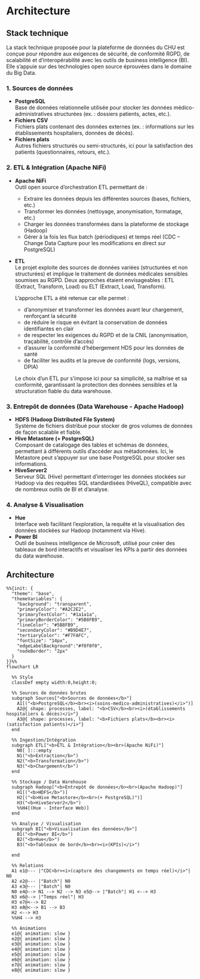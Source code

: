 # Architecture

## Stack technique
La stack technique proposée pour la plateforme de données du CHU est conçue pour répondre aux exigences de sécurité, de conformité RGPD, de scalabilité et d’interopérabilité avec les outils de business intelligence (BI). Elle s’appuie sur des technologies open source éprouvées dans le domaine du Big Data.

### 1. **Sources de données**
- **PostgreSQL**  
  Base de données relationnelle utilisée pour stocker les données médico-administratives structurées (ex. : dossiers patients, actes, etc.).
- **Fichiers CSV**  
  Fichiers plats contenant des données externes (ex. : informations sur les établissements hospitaliers, données de décès).
- **Fichiers plats**  
  Autres fichiers structurés ou semi-structurés, ici pour la satisfaction des patients (questionnaires, retours, etc.).

### 2. **ETL & Intégration (Apache NiFi)**
- **Apache NiFi**  
  Outil open source d’orchestration ETL permettant de :
  - Extraire les données depuis les différentes sources (bases, fichiers, etc.)
  - Transformer les données (nettoyage, anonymisation, formatage, etc.)
  - Charger les données transformées dans la plateforme de stockage (Hadoop)
  - Gérer à la fois les flux batch (périodiques) et temps réel (CDC – Change Data Capture pour les modifications en direct sur PostgreSQL)
- **ETL**  
  Le projet exploite des sources de données variées (structurées et non structurées) et implique le traitement de données médicales sensibles soumises au RGPD. Deux approches étaient envisageables : ETL (Extract, Transform, Load) ou ELT (Extract, Load, Transform).

  L’approche ETL a été retenue car elle permet :
  - d’anonymiser et transformer les données avant leur chargement, renforçant la sécurité
  - de réduire le risque en évitant la conservation de données identifiantes en clair
  - de respecter les exigences du RGPD et de la CNIL (anonymisation, traçabilité, contrôle d’accès)
  - d’assurer la conformité d’hébergement HDS pour les données de santé
  - de faciliter les audits et la preuve de conformité (logs, versions, DPIA)

  Le choix d’un ETL pur s’impose ici pour sa simplicité, sa maîtrise et sa conformité, garantissant la protection des données sensibles et la structuration fiable du data warehouse.

### 3. **Entrepôt de données (Data Warehouse - Apache Hadoop)**
- **HDFS (Hadoop Distributed File System)**  
  Système de fichiers distribué pour stocker de gros volumes de données de façon scalable et fiable.
- **Hive Metastore (+ PostgreSQL)**  
  Composant de catalogage des tables et schémas de données, permettant à différents outils d’accéder aux métadonnées. Ici, le Metastore peut s’appuyer sur une base PostgreSQL pour stocker ses informations.
- **HiveServer2**  
  Serveur SQL (Hive) permettant d’interroger les données stockées sur Hadoop via des requêtes SQL standardisées (HiveQL), compatible avec de nombreux outils de BI et d’analyse.

### 4. **Analyse & Visualisation**
- **Hue**  
  Interface web facilitant l’exploration, la requête et la visualisation des données stockées sur Hadoop (notamment via Hive).
- **Power BI**  
  Outil de business intelligence de Microsoft, utilisé pour créer des tableaux de bord interactifs et visualiser les KPIs à partir des données du data warehouse.


## Architecture

```mermaid
%%{init: {
  "theme": "base",
  "themeVariables": {
    "background": "transparent",
    "primaryColor": "#A2C2E2",
    "primaryTextColor": "#1a1a1a",
    "primaryBorderColor": "#5B8FB9",
    "lineColor": "#5B8FB9",
    "secondaryColor": "#B9D4E7",
    "tertiaryColor": "#F7FAFC",
    "fontSize": "14px",
    "edgeLabelBackground":"#f0f0f0",
    "nodeBorder": "2px"
  }
}}%%
flowchart LR

  %% Style
  classDef empty width:0,height:0;

  %% Sources de données brutes
  subgraph Sources["<b>Sources de données</b>"]
    A1[("<b>PostgreSQL</b><br><i>(soins-medico-administratives)</i>")]
    A2@{ shape: processes, label: "<b>CSV</b><br><i>(établissements hospitaliers & décès)</i>"}
    A3@{ shape: processes, label: "<b>Fichiers plats</b><br><i>(satisfaction patients)</i>"}
  end
  
  %% Ingestion/Intégration
  subgraph ETL["<b>ETL & Intégration</b><br>(Apache NiFi)"]
    N0[ ]:::empty
    N1("<b>Extraction</b>")
    N2("<b>Transformation</b>")
    N3("<b>Chargement</b>")
  end
  
  %% Stockage / Data Warehouse
  subgraph Hadoop["<b>Entrepôt de données</b><br>(Apache Hadoop)"]
    H1[("<b>HDFS</b>")]
    H2[("<b>Hive Metastore</b><br>(+ PostgreSQL)")]
    H3("<b>HiveServer2</b>")
    %%H4[(Hue - Interface Web)]
  end
  
  %% Analyse / Visualisation
  subgraph BI["<b>Visualisation des données</b>"]
    B1("<b>Power BI</b>")
    B2("<b>Hue</b>")
    B3("<b>Tableaux de bord</b><br><i>(KPIs)</i>")
    
  end
  
  %% Relations
  A1 e1@--- |"CDC<br><i>(capture des changements en temps réel)</i>"| N0
  A2 e2@--- |"Batch"| N0
  A3 e3@--- |"Batch"| N0
  N0 e4@--> N1 --> N2 --> N3 e5@--> |"Batch"| H1 <--> H3
  N3 e6@--> |"Temps réel"| H3
  H3 e7@<--> B2
  H3 e8@<--> B1 --> B3
  H2 <--> H3
  %%H4 --> H3

  %% Animations
  e1@{ animation: slow }
  e2@{ animation: slow }
  e3@{ animation: slow }
  e4@{ animation: slow }
  e5@{ animation: slow }
  e6@{ animation: slow }
  e7@{ animation: slow }
  e8@{ animation: slow }
```
